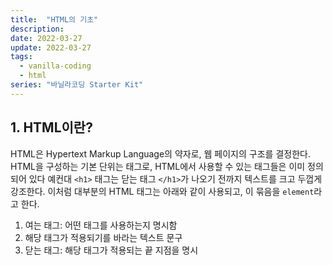 ```yaml
---
title:  "HTML의 기초"
description:
date: 2022-03-27
update: 2022-03-27
tags:
  - vanilla-coding
  - html
series: "바닐라코딩 Starter Kit"
---
```


## 1. HTML이란?

HTML은 Hypertext Markup Language의 약자로, 웹 페이지의 구조를 결정한다. HTML을 구성하는 기본 단위는 태그로, HTML에서 사용할 수 있는 태그들은 이미 정의되어 있다 예컨대 ```<h1>``` 태그는 닫는 태그 ```</h1>```가 나오기 전까지 텍스트를 크고 두껍게 강조한다. 이처럼 대부분의 HTML 태그는 아래와 같이 사용되고, 이 묶음을 ```element```라고 한다.

1. 여는 태그: 어떤 태그를 사용하는지 명시함
2. 해당 태그가 적용되기를 바라는 텍스트 문구
3. 닫는 태그: 해당 태그가 적용되는 끝 지점을 명시